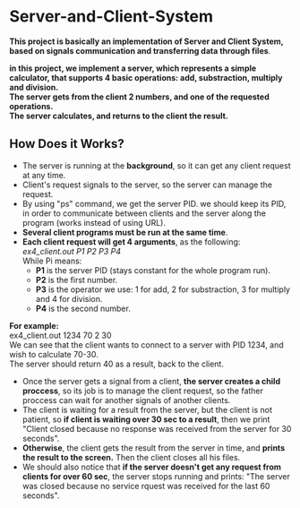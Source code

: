 # Server-and-Client-System
**This project is basically an implementation of Server and Client System, based on signals communication and transferring data through files**.  
 
**in this project, we implement a server, which represents a simple calculator, that supports 4 basic operations: add, substraction, multiply and division.  
The server gets from the client 2 numbers, and one of the requested operations.  
The server calculates, and returns to the client the result.**    

## How Does it Works?  

- The server is running at the **background**, so it can get any client request at any time.  
- Client's request signals to the server, so the server can manage the request.  
- By using "ps" command, we get the server PID. we should keep its PID, in order to communicate between clients and the server along the program (works instead of using URL). 
- **Several client programs must be run at the same time**.  
- **Each client request will get 4 arguments**, as the following:  
*ex4_client.out P1 P2 P3 P4*    
While Pi means:  
  - **P1** is the server PID (stays constant for the whole   program run).  
  - **P2** is the first number.  
  - **P3** is the operator we use: 1 for add, 2 for substraction, 3 for multiply and 4 for division.  
  - **P4** is the second number.  

**For example:**    
  ex4_client.out 1234 70 2 30  
We can see that the client wants to connect to a server with PID 1234, and wish to calculate 70-30.  
The server should return 40 as a result, back to the client.  

- Once the server gets a signal from a client, **the server creates a child proccess**, so its job is to manage the client request, so the father proccess can wait for another signals of another clients.
- The client is waiting for a result from the server, but the client is not patient, so **if client is waiting over 30 sec to a result**, then we print "Client closed because no response was received from the server for 30 seconds". 
- **Otherwise**, the client gets the result from the server in time, and **prints the result to the screen.**   Then the client closes all his files.  
- We should also notice that **if the server doesn't get any request from clients for over 60 sec**, the server stops running and prints: "The server was closed because no service rquest was received for the last 60 seconds".  


